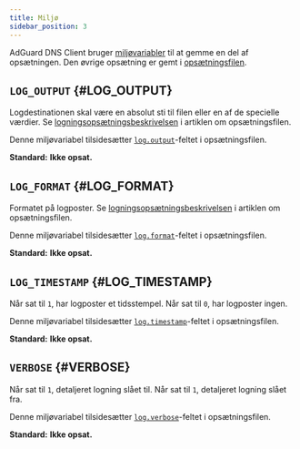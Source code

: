 ```yaml
---
title: Miljø
sidebar_position: 3
---
```


<!-- markdownlint-configure-file {"ul-indent":{"indent":4,"start_indent":2,"start_indented":true}} -->

AdGuard DNS Client bruger [miljøvariabler][wiki-env] til at gemme en del af opsætningen. Den øvrige opsætning er gemt i [opsætningsfilen][conf].

[conf]: configuration.md
[wiki-env]: https://en.wikipedia.org/wiki/Environment_variable

## `LOG_OUTPUT` {#LOG_OUTPUT}

Logdestinationen skal være en absolut sti til filen eller en af de specielle værdier. Se [logningsopsætningsbeskrivelsen][conf-log] i artiklen om opsætningsfilen.

Denne miljøvariabel tilsidesætter [`log.output`][conf-log]-feltet i opsætningsfilen.

**Standard:** **Ikke opsat.**

[conf-log]: configuration.md#log

## `LOG_FORMAT` {#LOG_FORMAT}

Formatet på logposter. Se [logningsopsætningsbeskrivelsen][conf-log] i artiklen om opsætningsfilen.

Denne miljøvariabel tilsidesætter [`log.format`][conf-log]-feltet i opsætningsfilen.

**Standard:** **Ikke opsat.**

## `LOG_TIMESTAMP` {#LOG_TIMESTAMP}

Når sat til `1`, har logposter et tidsstempel. Når sat til `0`, har logposter ingen.

Denne miljøvariabel tilsidesætter [`log.timestamp`][conf-log]-feltet i opsætningsfilen.

**Standard:** **Ikke opsat.**

## `VERBOSE` {#VERBOSE}

Når sat til `1`, detaljeret logning slået til. Når sat til `1`, detaljeret logning slået fra.

Denne miljøvariabel tilsidesætter [`log.verbose`][conf-log]-feltet i opsætningsfilen.

**Standard:** **Ikke opsat.**
